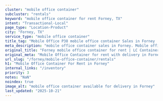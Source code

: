 ```yaml
---
cluster: "mobile office container"
subcluster: "rentals"
keyword: "mobile office container for rent Forney, TX"
intent: "Transactional-Local"
page_type: "Location-Product"
city: "Forney, TX"
service_type: "mobile office container"
title_tag: "Mobile Office P38 mobile office container Sales in Forney | LC Container"
meta_description: "mobile office container sales in Forney. Mobile office containers for workspace solutions. Fast delivery, competitive pricing. Serving mobile office container area. Quote ID: CFA. Call (214) 524-4168 for your free quote today."
original_title: "Forney mobile office container for rent | LC Container"
original_meta: "Mobile Office Container for rent with delivery in Forney, TX. LC Container — local Since 2003. Get pricing today."
url_slug: "/forney/mobile-office-container/rentals"
h1: "Mobile Office Container For Rent in Forney"
internal_links: "/inventory"
priority: 3
notes: "NaN"
noindex: true
image_alt: "mobile office container available for delivery in Forney"
last_updated: "2025-10-21"
---
```


<!-- TODO: Add unique city/inventory copy, images, and internal links here. -->
